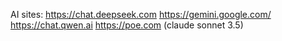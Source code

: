 AI sites:
https://chat.deepseek.com
https://gemini.google.com/
https://chat.qwen.ai
https://poe.com (claude sonnet 3.5)
